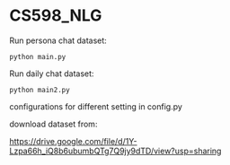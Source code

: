 # CS598_NLG


Run persona chat dataset:

`python main.py`


Run daily chat dataset:

`python main2.py`

configurations for different setting in config.py


download dataset from:

https://drive.google.com/file/d/1Y-Lzpa66h_iQ8b6ubumbQTg7Q9jy9dTD/view?usp=sharing

